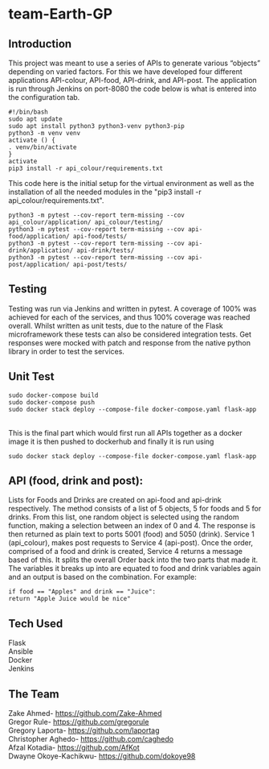 # team-Earth-GP
## Introduction 
This project was meant to use a series of APIs to generate various “objects” depending on varied factors. For this we have developed four different applications API-colour, API-food, API-drink, and API-post. The application is run through Jenkins on port-8080 the code below is what is entered into the configuration tab.

```
#!/bin/bash
sudo apt update
sudo apt install python3 python3-venv python3-pip
python3 -m venv venv
activate () {
. venv/bin/activate 
}
activate
pip3 install -r api_colour/requirements.txt
```
This code here is the initial setup for the virtual environment as well as the installation of all the needed modules in the "pip3 install -r api_colour/requirements.txt". 

```
python3 -m pytest --cov-report term-missing --cov api_colour/application/ api_colour/testing/
python3 -m pytest --cov-report term-missing --cov api-food/application/ api-food/tests/
python3 -m pytest --cov-report term-missing --cov api-drink/application/ api-drink/tests/
python3 -m pytest --cov-report term-missing --cov api-post/application/ api-post/tests/
```
## Testing 
Testing was run via Jenkins and written in pytest. A coverage of 100% was achieved for each of the services, and thus 100% coverage was reached overall.
Whilst written as unit tests, due to the nature of the Flask microframework these tests can also be considered integration tests.
Get responses were mocked with patch and response from the native python library in order to test the services.

## Unit Test


```
sudo docker-compose build 
sudo docker-compose push
sudo docker stack deploy --compose-file docker-compose.yaml flask-app
```
\
This is the final part which would first run all APIs together as a docker image it is then pushed to dockerhub and finally it is run using 
```
sudo docker stack deploy --compose-file docker-compose.yaml flask-app
```

## API (food, drink and post):
Lists for Foods and Drinks are created on api-food and api-drink respectively. The method consists of a list of 5 objects, 5 for foods and 5 for drinks. From this list, one random object is selected using the random function, making a selection between an index of 0 and 4.
The response is then returned as plain text to ports 5001 (food) and 5050 (drink).
Service 1 (api_colour), makes post requests to Service 4 (api-post). Once the order, comprised of a food and drink is created, Service 4 returns a message based of this. It splits the overall Order back into the two parts that made it. The variables it breaks up into are equated to food and drink variables again and an output is based on the combination.
For example:
``` 
if food == "Apples" and drink == "Juice":
return "Apple Juice would be nice"  
``` 

## Tech Used 
Flask \
Ansible \
Docker \
Jenkins 

## The Team 
Zake Ahmed- https://github.com/Zake-Ahmed \
Gregor Rule- https://github.com/gregorule \
Gregory Laporta- https://github.com/laportag \
Christopher Aghedo- https://github.com/caghedo \
Afzal Kotadia- https://github.com/AfKot \
Dwayne Okoye-Kachikwu- https://github.com/dokoye98 

